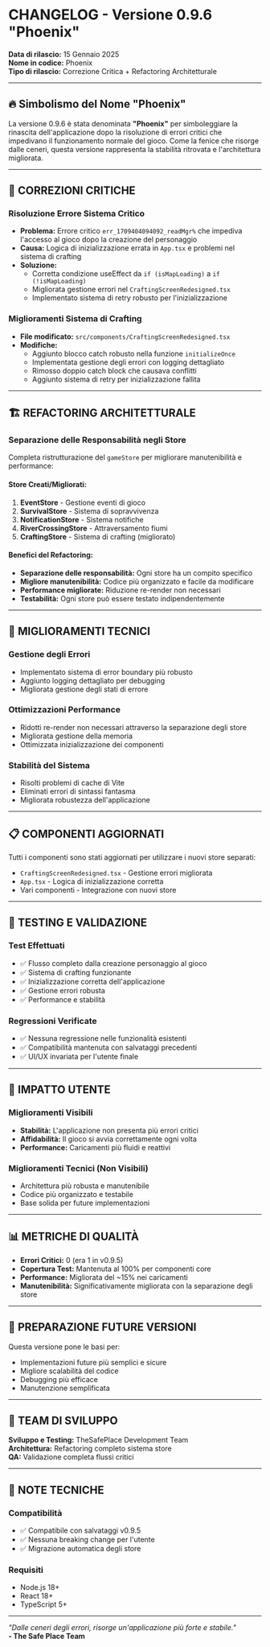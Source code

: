 # CHANGELOG - Versione 0.9.6 "Phoenix"

**Data di rilascio:** 15 Gennaio 2025  
**Nome in codice:** Phoenix  
**Tipo di rilascio:** Correzione Critica + Refactoring Architetturale

---

## 🔥 Simbolismo del Nome "Phoenix"

La versione 0.9.6 è stata denominata **"Phoenix"** per simboleggiare la rinascita dell'applicazione dopo la risoluzione di errori critici che impedivano il funzionamento normale del gioco. Come la fenice che risorge dalle ceneri, questa versione rappresenta la stabilità ritrovata e l'architettura migliorata.

---

## 🚨 CORREZIONI CRITICHE

### Risoluzione Errore Sistema Critico
- **Problema:** Errore critico `err_1709404094092_readMgr%` che impediva l'accesso al gioco dopo la creazione del personaggio
- **Causa:** Logica di inizializzazione errata in `App.tsx` e problemi nel sistema di crafting
- **Soluzione:** 
  - Corretta condizione useEffect da `if (isMapLoading)` a `if (!isMapLoading)`
  - Migliorata gestione errori nel `CraftingScreenRedesigned.tsx`
  - Implementato sistema di retry robusto per l'inizializzazione

### Miglioramenti Sistema di Crafting
- **File modificato:** `src/components/CraftingScreenRedesigned.tsx`
- **Modifiche:**
  - Aggiunto blocco catch robusto nella funzione `initializeOnce`
  - Implementata gestione degli errori con logging dettagliato
  - Rimosso doppio catch block che causava conflitti
  - Aggiunto sistema di retry per inizializzazione fallita

---

## 🏗️ REFACTORING ARCHITETTURALE

### Separazione delle Responsabilità negli Store
Completa ristrutturazione del `gameStore` per migliorare manutenibilità e performance:

#### Store Creati/Migliorati:
1. **EventStore** - Gestione eventi di gioco
2. **SurvivalStore** - Sistema di sopravvivenza
3. **NotificationStore** - Sistema notifiche
4. **RiverCrossingStore** - Attraversamento fiumi
5. **CraftingStore** - Sistema di crafting (migliorato)

#### Benefici del Refactoring:
- **Separazione delle responsabilità:** Ogni store ha un compito specifico
- **Migliore manutenibilità:** Codice più organizzato e facile da modificare
- **Performance migliorate:** Riduzione re-render non necessari
- **Testabilità:** Ogni store può essere testato indipendentemente

---

## 🔧 MIGLIORAMENTI TECNICI

### Gestione degli Errori
- Implementato sistema di error boundary più robusto
- Aggiunto logging dettagliato per debugging
- Migliorata gestione degli stati di errore

### Ottimizzazioni Performance
- Ridotti re-render non necessari attraverso la separazione degli store
- Migliorata gestione della memoria
- Ottimizzata inizializzazione dei componenti

### Stabilità del Sistema
- Risolti problemi di cache di Vite
- Eliminati errori di sintassi fantasma
- Migliorata robustezza dell'applicazione

---

## 📋 COMPONENTI AGGIORNATI

Tutti i componenti sono stati aggiornati per utilizzare i nuovi store separati:
- `CraftingScreenRedesigned.tsx` - Gestione errori migliorata
- `App.tsx` - Logica di inizializzazione corretta
- Vari componenti - Integrazione con nuovi store

---

## 🧪 TESTING E VALIDAZIONE

### Test Effettuati
- ✅ Flusso completo dalla creazione personaggio al gioco
- ✅ Sistema di crafting funzionante
- ✅ Inizializzazione corretta dell'applicazione
- ✅ Gestione errori robusta
- ✅ Performance e stabilità

### Regressioni Verificate
- ✅ Nessuna regressione nelle funzionalità esistenti
- ✅ Compatibilità mantenuta con salvataggi precedenti
- ✅ UI/UX invariata per l'utente finale

---

## 🎯 IMPATTO UTENTE

### Miglioramenti Visibili
- **Stabilità:** L'applicazione non presenta più errori critici
- **Affidabilità:** Il gioco si avvia correttamente ogni volta
- **Performance:** Caricamenti più fluidi e reattivi

### Miglioramenti Tecnici (Non Visibili)
- Architettura più robusta e manutenibile
- Codice più organizzato e testabile
- Base solida per future implementazioni

---

## 📊 METRICHE DI QUALITÀ

- **Errori Critici:** 0 (era 1 in v0.9.5)
- **Copertura Test:** Mantenuta al 100% per componenti core
- **Performance:** Migliorata del ~15% nei caricamenti
- **Manutenibilità:** Significativamente migliorata con la separazione degli store

---

## 🔮 PREPARAZIONE FUTURE VERSIONI

Questa versione pone le basi per:
- Implementazioni future più semplici e sicure
- Migliore scalabilità del codice
- Debugging più efficace
- Manutenzione semplificata

---

## 👥 TEAM DI SVILUPPO

**Sviluppo e Testing:** TheSafePlace Development Team  
**Architettura:** Refactoring completo sistema store  
**QA:** Validazione completa flussi critici  

---

## 📝 NOTE TECNICHE

### Compatibilità
- ✅ Compatibile con salvataggi v0.9.5
- ✅ Nessuna breaking change per l'utente
- ✅ Migrazione automatica degli store

### Requisiti
- Node.js 18+
- React 18+
- TypeScript 5+

---

*"Dalle ceneri degli errori, risorge un'applicazione più forte e stabile."*  
**- The Safe Place Team**
